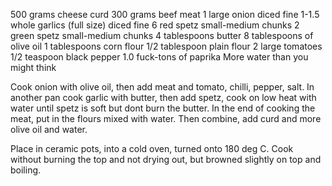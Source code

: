500 grams cheese curd
300 grams beef meat
1 large onion diced fine
1-1.5 whole garlics (full size) diced fine
6 red spetz small-medium chunks
2 green spetz small-medium chunks
4 tablespoons butter
8 tablespoons of olive oil
1 tablespoons corn flour
1/2 tablespoon plain flour
2 large tomatoes
1/2 teaspoon black pepper
1.0 fuck-tons of paprika
More water than you might think

Cook onion with olive oil, then add meat and tomato, chilli, pepper, salt.
In another pan cook garlic with butter, then add spetz, cook on low heat with water until spetz is soft but dont burn the butter.
In the end of cooking the meat, put in the flours mixed with water.
Then combine, add curd and more olive oil and water.

Place in ceramic pots, into a cold oven, turned onto 180 deg C.
Cook without burning the top and not drying out, but browned slightly on top and boiling.
